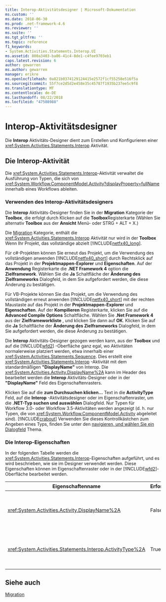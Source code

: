 ```yaml
---
title: Interop-Aktivitätsdesigner | Microsoft-Dokumentation
ms.custom: ''
ms.date: 2018-06-30
ms.prod: .net-framework-4.6
ms.reviewer: ''
ms.suite: ''
ms.tgt_pltfrm: ''
ms.topic: reference
f1_keywords:
- System.Activities.Statements.Interop.UI
ms.assetid: 800a3403-ba86-41c4-8de1-c4fee9703eb1
caps.latest.revision: 6
author: gewarren
ms.author: gewarren
manager: erikre
ms.openlocfilehash: 0a821b0374129124415e2572f1cf55258e516f5a
ms.sourcegitcommit: 55f7ce2d5d2e458e35c45787f1935b237ee5c9f8
ms.translationtype: MT
ms.contentlocale: de-DE
ms.lasthandoff: 08/22/2018
ms.locfileid: "47508988"
---
```

# <a name="interop-activity-designer"></a>Interop-Aktivitätsdesigner
Die **Interop** Aktivitäts-Designer dient zum Erstellen und Konfigurieren einer <xref:System.Activities.Statements.Interop> Aktivität.  
  
## <a name="the-interop-activity"></a>Die Interop-Aktivität  
 Die <xref:System.Activities.Statements.Interop>-Aktivität verwaltet die Ausführung von Typen, die sich von <xref:System.Workflow.ComponentModel.Activity?displayProperty=fullName> innerhalb eines Workflows ableiten.  
  
### <a name="using-the-interop-activity-designer"></a>Verwenden des Interop-Aktivitätsdesigners  
 Die **Interop** Aktivitäts-Designer finden Sie in der **Migration** Kategorie der **Toolbox**, die erfolgt durch Klicken auf die **Toolbox**Registerkarte (Wählen Sie alternativ **Toolbox** aus der **Ansicht** Menü- oder STRG + ALT + X.)  
  
 Die [Migration](../workflow-designer/migration-activity-designers.md) Kategorie, enthält die <xref:System.Activities.Statements.Interop> Aktivität nur wird in der **Toolbox** Wenn Ihr Projekt, das vollständige abzielt [!INCLUDE[netfx40_long](../includes/netfx40-long-md.md)].  
  
 Für c#-Projekten können Sie erneut das Projekt, um die Verwendung des vollständigen anwenden [!INCLUDE[netfx40_short](../includes/netfx40-short-md.md)] durch Rechtsklick auf das Projekt in der **Projektmappen-Explorer** und **Eigenschaften**. Auf der **Anwendung** Registerkarte die **.NET Framework 4** option die **Zielframework**. Wählen Sie die **Ja** Schaltfläche der **Änderung des Zielframeworks** Dialogfeld, in dem Sie aufgefordert werden, die diese Änderung zu bestätigen.  
  
 Für VB-Projekte können Sie das Projekt, um die Verwendung des vollständigen erneut anwenden [!INCLUDE[netfx40_short](../includes/netfx40-short-md.md)] mit der rechten Maustaste auf das Projekt in der **Projektmappen-Explorer** und **Eigenschaften**. Auf der **Kompilieren** Registerkarte, klicken Sie auf die **Advanced Compile Options** Schaltfläche. Wählen Sie **.Net Framework 4** aus der **Zielframeworkliste** , und klicken Sie dann auf **OK**. Klicken Sie auf die **Ja** Schaltfläche der **Änderung des Zielframeworks** Dialogfeld, in dem Sie aufgefordert werden, die diese Änderung zu bestätigen.  
  
 Die **Interop** Aktivitäts-Designer gezogen werden kann, aus der **Toolbox** und auf die [!INCLUDE[wfd2](../includes/wfd2-md.md)] -Oberfläche ganz egal, wo Aktivitäten normalerweise platziert werden, etwa innerhalb einer <xref:System.Activities.Statements.Sequence>. Dies erstellt eine <xref:System.Activities.Statements.Interop> -Aktivität mit dem standardmäßigen **"DisplayName"** von Interop. Die <xref:System.Activities.Activity.DisplayName%2A> kann im Header des bearbeitet werden die **Interop** Aktivitäts-Designer oder in der **"DisplayName"** Feld des Eigenschaftenrasters.  
  
 Klicken Sie auf die **zum Durchsuchen klicken...** Text in die **ActivityType** Feld, auf die **Interop** -Aktivitätsdesigner oder im Eigenschaftenraster, um die **.NET-Typ suchen und auswählen** Dialogfeld. Nur Typen für Workflow 3.0- oder Workflow 3.5-Aktivitäten werden angezeigt (d. h. nur Typen, die von <xref:System.Workflow.ComponentModel.Activity> abgeleitet sind). [!INCLUDE[crabout](../includes/crabout-md.md)] Verwenden Sie dieses Kontrollkästchen zum Angeben eines Typs, finden Sie unter den [navigieren, und wählen Sie ein Dialogfeld](../workflow-designer/browse-and-select-a-dotnet-type-dialog-box.md) Thema.  
  
### <a name="the-interop-properties"></a>Die Interop-Eigenschaften  
 In der folgenden Tabelle werden die <xref:System.Activities.Statements.Interop>-Eigenschaften aufgeführt, und es wird beschrieben, wie sie im Designer verwendet werden. Diese Eigenschaften können im Eigenschaftenraster oder in der [!INCLUDE[wfd2](../includes/wfd2-md.md)]-Oberfläche bearbeitet werden.  
  
|Eigenschaftenname|Erforderlich|Verwendung|  
|-------------------|--------------|-----------|  
|<xref:System.Activities.Activity.DisplayName%2A>|False|Der Anzeigename der <xref:System.Activities.Statements.Interop>-Aktivität. Der Standardwert lautet Interop. Obwohl der Anzeigename nicht unbedingt erforderlich ist, wird empfohlen, einen Anzeigenamen zu verwenden.|  
|<xref:System.Activities.Statements.Interop.ActivityType%2A>|True|Gibt den Typ der in der <xref:System.Activities.Statements.Interop>-Aktivität enthaltenen Aktivität an. Der angegebene Typ muss von <xref:System.Workflow.ComponentModel.Activity> abgeleitet sein.|  
  
## <a name="see-also"></a>Siehe auch  
 [Migration](../workflow-designer/migration-activity-designers.md)